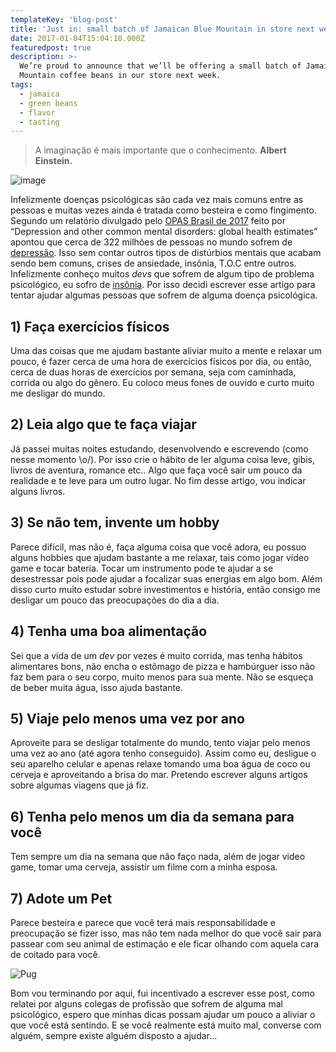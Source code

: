 ```yaml
---
templateKey: 'blog-post'
title: 'Just in: small batch of Jamaican Blue Mountain in store next week'
date: 2017-01-04T15:04:10.000Z
featuredpost: true
description: >-
  We’re proud to announce that we’ll be offering a small batch of Jamaica Blue
  Mountain coffee beans in our store next week.
tags:
  - jamaica
  - green beans
  - flavor
  - tasting
---
```


>A imaginação é mais importante que o conhecimento. **Albert Einstein.**

![image](https://miro.medium.com/max/1400/1*oG_tFAN_jk_3QwmUmSE3fg.jpeg)

Infelizmente doenças psicológicas são cada vez mais comuns entre as pessoas e muitas vezes ainda é tratada como besteira e como fingimento. Segundo um relatório divulgado pelo [OPAS Brasil de 2017](https://www.paho.org/pt/search/r?keys=aumenta%20o%20numero%20de%20pessoas%20com%20depressao%20no%20mundo%20Brasil#gsc.tab=0&gsc.q=aumenta%20o%20numero%20de%20pessoas%20com%20depressao%20no%20mundo%20Brasil) feito por “Depression and other common mental disorders: global health estimates” apontou que cerca de 322 milhões de pessoas no mundo sofrem de [depressão](https://drauziovarella.uol.com.br/doencas-e-sintomas/depressao/). Isso sem contar outros tipos de distúrbios mentais que acabam sendo bem comuns, crises de ansiedade, insônia, T.O.C entre outros. Infelizmente conheço muitos *devs* que sofrem de algum tipo de problema psicológico, eu sofro de [insônia](https://drauziovarella.uol.com.br/doencas-e-sintomas/insonia/). Por isso decidi escrever esse artigo para tentar ajudar algumas pessoas que sofrem de alguma doença psicológica.

## 1) Faça exercícios físicos

Uma das coisas que me ajudam bastante aliviar muito a mente e relaxar um pouco, é fazer cerca de uma hora de exercícios físicos por dia, ou então, cerca de duas horas de exercícios por semana, seja com caminhada, corrida ou algo do gênero. Eu coloco meus fones de ouvido e curto muito me desligar do mundo.

## 2) Leia algo que te faça viajar

Já passei muitas noites estudando, desenvolvendo e escrevendo (como nesse momento \o/). Por isso crie o hábito de ler alguma coisa leve, gibis, livros de aventura, romance etc.. Algo que faça você sair um pouco da realidade e te leve para um outro lugar. No fim desse artigo, vou indicar alguns livros.

## 3) Se não tem, invente um hobby

Parece difícil, mas não é, faça alguma coisa que você adora, eu possuo alguns hobbies que ajudam bastante a me relaxar, tais como jogar vídeo game e tocar bateria. Tocar um instrumento pode te ajudar a se desestressar pois pode ajudar a focalizar suas energias em algo bom. Além disso curto muito estudar sobre investimentos e história, então consigo me desligar um pouco das preocupações do dia a dia.

## 4) Tenha uma boa alimentação

Sei que a vida de um *dev* por vezes é muito corrida, mas tenha hábitos alimentares bons, não encha o estômago de pizza e hambúrguer isso não faz bem para o seu corpo, muito menos para sua mente. Não se esqueça de beber muita água, isso ajuda bastante.

## 5) Viaje pelo menos uma vez por ano

Aproveite para se desligar totalmente do mundo, tento viajar pelo menos uma vez ao ano (até agora tenho conseguido). Assim como eu, desligue o seu aparelho celular e apenas relaxe tomando uma boa água de coco ou cerveja e aproveitando a brisa do mar. Pretendo escrever alguns artigos sobre algumas viagens que já fiz.

## 6) Tenha pelo menos um dia da semana para você

Tem sempre um dia na semana que não faço nada, além de jogar video game, tomar uma cerveja, assistir um filme com a minha esposa.

## 7) Adote um Pet

Parece besteira e parece que você terá mais responsabilidade e preocupação se fizer isso, mas não tem nada melhor do que você sair para passear com seu animal de estimação e ele ficar olhando com aquela cara de coitado para você.

![Pug](https://cobasi.vteximg.com.br/arquivos/ids/372697/pug-deitado.png?v=637414187623570000)

Bom vou terminando por aqui, fui incentivado a escrever esse post, como relatei por alguns colegas de profissão que sofrem de alguma mal psicológico, espero que minhas dicas possam ajudar um pouco a aliviar o que você está sentindo. E se você realmente está muito mal, converse com alguém, sempre existe alguém disposto a ajudar…
